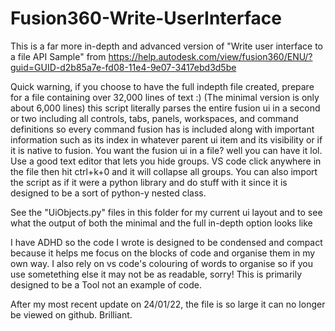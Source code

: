 # Fusion360-Write-UserInterface
This is a far more in-depth and advanced version of "Write user interface to a file API Sample" from https://help.autodesk.com/view/fusion360/ENU/?guid=GUID-d2b85a7e-fd08-11e4-9e07-3417ebd3d5be

Quick warning, if you choose to have the full indepth file created, prepare for a file containing over 32,000 lines of text :) (The minimal version is only about 6,000 lines) this script literally parses the entire fusion ui in a second or two including all controls, tabs, panels, workspaces, and command definitions so every command fusion has is included along with important information such as its index in whatever parent ui item and its visibility or if it is native to fusion. You want the fusion ui in a file? well you can have it lol. Use a good text editor that lets you hide groups. VS code click anywhere in the file then hit ctrl+k+0 and it will collapse all groups. You can also import the script as if it were a python library and do stuff with it since it is designed to be a sort of python-y nested class.

See the "UiObjects.py" files in this folder for my current ui layout and to see what the output of both the minimal and the full in-depth option looks like

I have ADHD so the code I wrote is designed to be condensed and compact because it helps me focus on the blocks of code and organise them in my own way. I also rely on vs code's colouring of words to organise so if you use sometething else it may not be as readable, sorry! This is primarily designed to be a Tool not an example of code.

After my most recent update on 24/01/22, the file is so large it can no longer be viewed on github. Brilliant.
